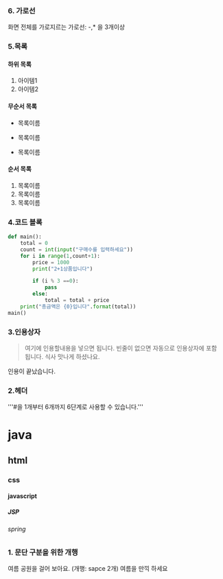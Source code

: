 

### 6. 가로선
화면 전체를 가로지르는 가로선: -,* 을 3개이상

### 5.목록
#### 하위 목록
1.  아이템1
2.  아이템2

#### 무순서 목록
* 목록이름
- 목록이름
+ 목록이름

#### 순서 목록
1. 목록이름
2. 목록이름
3. 목록이름

### 4.코드 블록
```python
def main():
    total = 0
    count = int(input("구매수를 입력하세요"))
    for i in range(1,count+1):
        price = 1000
        print("2+1상품입니다")

        if (i % 3 ==0):
            pass
        else:
            total = total + price
    print("총금액은 {0}입니다".format(total))
main()
```

### 3.인용상자
> 여기에 인용할내용을 넣으면 됩니다.
> 빈줄이 없으면 자동으로 인용상자에 포함 됩니다.
식사 맛나게 하셨나요.

인용이 끝났습니다.

### 2.헤더
'''#을 1개부터 6개까지 6단계로 사용할 수 있습니다.'''
# java
## html
### css
#### javascript
##### JSP
###### spring

### 1. 문단 구분을 위한 개행
여름 공원을 걸어 보아요.
  (개행: sapce 2개)
    여름을 만끽 하세요
